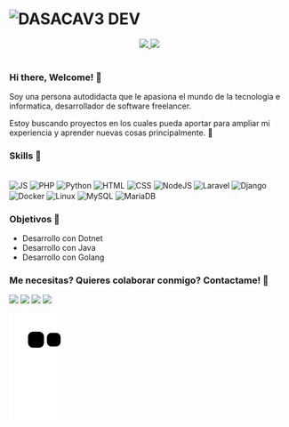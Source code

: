 # ![DASACAV3 DEV](https://user-images.githubusercontent.com/57577210/115652104-316dd900-a2f2-11eb-96db-9a292719bc5c.png)

<div align="center">
  <a href="https://github.com/Dasacav3">
  <img height="180em" src="https://github-readme-stats.vercel.app/api?username=Dasacav3&show_icons=true&theme=dracula&include_all_commits=true&count_private=true"/>
  <img height="180em" src="https://github-readme-stats.vercel.app/api/top-langs/?username=Dasacav3&layout=compact&langs_count=7&theme=dracula"/>
  </a>
</div>

<br>


### Hi there, Welcome! 👋

Soy una persona autodidacta que le apasiona el mundo de la tecnología e informatica, desarrollador de software freelancer.

Estoy buscando proyectos en los cuales pueda aportar para ampliar mi experiencia y aprender nuevas cosas principalmente. 📌

### Skills 🎉
<div style="display: inline_block"><br>
  <img align="center" alt="JS" height="30" width="40" src="https://api.iconify.design/grommet-icons/js.svg">
  <img align="center" alt="PHP" width="50" src="https://api.iconify.design/vscode-icons/file-type-php3.svg">
  <img align="center" alt="Python" height="30" width="40" src="https://api.iconify.design/logos/python.svg">
  <img align="center" alt="HTML" height="30" width="40" src="https://api.iconify.design/vscode-icons/file-type-html.svg">
  <img align="center" alt="CSS" height="30" width="40" src="https://api.iconify.design/vscode-icons/file-type-css.svg">
  <img align="center" alt="NodeJS" width="40" src="https://api.iconify.design/vscode-icons/file-type-node.svg">
  <img align="center" alt="Laravel" height="30" width="40" src="https://api.iconify.design/logos/laravel.svg">
  <img align="center" alt="Django" height="30" width="40" src="https://api.iconify.design/logos/django-icon.svg">
  <img align="center" alt="Docker" height="30" width="50" src="https://api.iconify.design/logos/docker-icon.svg">
  <img align="center" alt="Linux" width="40" src="https://api.iconify.design/flat-color-icons/linux.svg">
  <img align="center" alt="MySQL" width="35" src="https://api.iconify.design/logos/mysql.svg">
  <img align="center" alt="MariaDB" width="40" src="https://api.iconify.design/logos/mariadb-icon.svg">
 </div>

### Objetivos 🎯
- Desarrollo con Dotnet
- Desarrollo con Java
- Desarrollo con Golang


### Me necesitas? Quieres colaborar conmigo? Contactame! 🔋
<div> 
<a href="https://twitter.com/Dasacav31" target="_blank"><img src="https://img.shields.io/badge/Twitter-1DA1F2?style=for-the-badge&logo=twitter&logoColor=white" target="_blank"></a>
  <a href="https://instagram.com/_dasacav3_" target="_blank"><img src="https://img.shields.io/badge/-Instagram-%23E4405F?style=for-the-badge&logo=instagram&logoColor=white" target="_blank"></a>
  <a href = "mailto:soporte.dasacav3.dev@gmail.com"><img src="https://img.shields.io/badge/-Gmail-%23333?style=for-the-badge&logo=gmail&logoColor=white" target="_blank"></a>
  <a href="https://www.linkedin.com/in/daniel-carrillo-4457131a9/" target="_blank"><img src="https://img.shields.io/badge/-LinkedIn-%230077B5?style=for-the-badge&logo=linkedin&logoColor=white" target="_blank"></a> 
  
  ![Snake animation](https://github.com/Dasacav3/Dasacav3/blob/output/github-contribution-grid-snake.svg)
</div>

